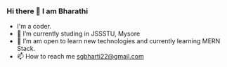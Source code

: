 ### Hi there 👋 I am Bharathi
- I'm a coder.
- 🔭 I’m currently studing in JSSSTU, Mysore
- 👀 I’m am open to learn new technologies and currently learning MERN Stack.
- 📫 How to reach me sgbharti22@gmail.com
